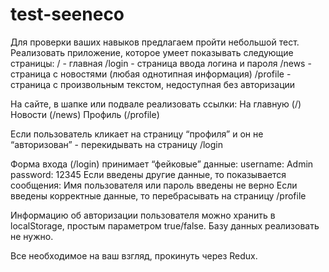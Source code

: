 # test-seeneco


Для проверки ваших навыков предлагаем пройти небольшой тест.
Реализовать приложение, которое умеет показывать следующие страницы: / - главная /login - страница ввода логина и пароля /news - страница с новостями (любая однотипная информация) /profile - страница с произвольным текстом, недоступная без авторизации

На сайте, в шапке или подвале реализовать ссылки: На главную (/) Новости (/news) Профиль (/profile)

Если пользователь кликает на страницу “профиля” и он не “авторизован” - перекидывать на страницу /login

Форма входа (/login) принимает “фейковые” данные: username: Admin password: 12345 Если введены другие данные, то показывается сообщения: Имя пользователя или пароль введены не верно Если введены корректные данные, то перебрасывать на страницу /profile

Информацию об авторизации пользователя можно хранить в localStorage, простым параметром true/false. Базу данных реализовать не нужно.

Все необходимое на ваш взгляд, прокинуть через Redux.
